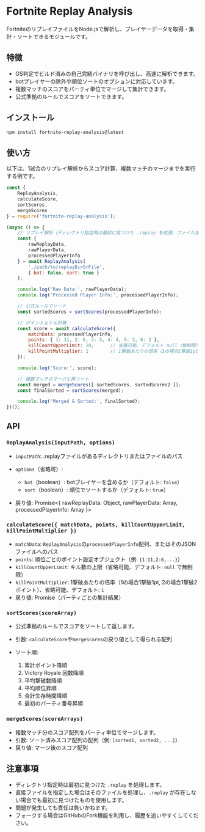 # Fortnite Replay Analysis

FortniteのリプレイファイルをNode.jsで解析し、プレイヤーデータを取得・集計・ソートできるモジュールです。

## 特徴

* OS判定でビルド済みの自己完結バイナリを呼び出し、高速に解析できます。
* botプレイヤーの除外や順位ソートのオプションに対応しています。
* 複数マッチのスコアをパーティ単位でマージして集計できます。
* 公式準拠のルールでスコアをソートできます。

## インストール

```bash
npm install fortnite-replay-analysis@latest
```

## 使い方

以下は、1試合のリプレイ解析からスコア計算、複数マッチのマージまでを実行する例です。

```js
const {
    ReplayAnalysis,
    calculateScore,
    sortScores,
    mergeScores
} = require('fortnite-replay-analysis');

(async () => {
    // リプレイ解析（ディレクトリ指定時は最初に見つけた .replay を処理、ファイル指定時はそのファイルを使用）
    const {
        rawReplayData,
        rawPlayerData,
        processedPlayerInfo
    } = await ReplayAnalysis(
        './path/to/replayDirOrFile',
        { bot: false, sort: true }
    );

    console.log('Raw Data:', rawPlayerData);
    console.log('Processed Player Info:', processedPlayerInfo);

    // 公式ルールでソート
    const sortedScores = sortScores(processedPlayerInfo);

    // ポイント＆キル計算
    const score = await calculateScore({
        matchData: processedPlayerInfo,
        points: { 1: 11, 2: 6, 3: 5, 4: 4, 5: 3, 6: 2 },
        killCountUpperLimit: 10,      // 省略可能、デフォルト null（無制限）
        killPointMultiplier: 1        // 1撃破あたりの倍率（1の場合1撃破1pt, 2の場合1撃破2ポイント）、省略可能、デフォルト 1
    });

    console.log('Score:', score);

    // 複数マッチのマージと再ソート
    const merged = mergeScores([ sortedScores, sortedScores2 ]);
    const finalSorted = sortScores(merged);

    console.log('Merged & Sorted:', finalSorted);
})();
```

## API

### `ReplayAnalysis(inputPath, options)`

* `inputPath`: .replayファイルがあるディレクトリまたはファイルのパス
* `options`（省略可）:

  * `bot`（boolean）: botプレイヤーを含めるか（デフォルト: `false`）
  * `sort`（boolean）: 順位でソートするか（デフォルト: `true`）
* 戻り値: Promise<{
  rawReplayData: Object,
  rawPlayerData: Array,
  processedPlayerInfo: Array
  }>

### `calculateScore({ matchData, points, killCountUpperLimit, killPointMultiplier })`

* `matchData`: `ReplayAnalysis`の`processedPlayerInfo`配列、またはそのJSONファイルへのパス
* `points`: 順位ごとのポイント設定オブジェクト（例: `{1:11,2:6,...}`）
* `killCountUpperLimit`: キル数の上限（省略可能、デフォルト: `null` で無制限）
* `killPointMultiplier`: 1撃破あたりの倍率（1の場合1撃破1pt, 2の場合1撃破2ポイント）、省略可能、デフォルト: `1`
* 戻り値: Promise（パーティごとの集計結果）

### `sortScores(scoreArray)`

* 公式準拠のルールでスコアをソートして返します。
* 引数: `calculateScore`や`mergeScores`の戻り値として得られる配列
* ソート順:

  1. 累計ポイント降順
  2. Victory Royale 回数降順
  3. 平均撃破数降順
  4. 平均順位昇順
  5. 合計生存時間降順
  6. 最初のパーティ番号昇順

### `mergeScores(scoreArrays)`

* 複数マッチ分のスコア配列をパーティ単位でマージします。
* 引数: ソート済みスコア配列の配列（例: `[sorted1, sorted2, ...]`）
* 戻り値: マージ後のスコア配列

## 注意事項

* ディレクトリ指定時は最初に見つけた `.replay` を処理します。
* 直接ファイルを指定した場合はそのファイルを処理し、`.replay` が存在しない場合でも最初に見つけたものを使用します。
* 問題が発生しても責任は負いかねます。
* フォークする場合はGitHubのFork機能を利用し、履歴を追いやすくしてください。